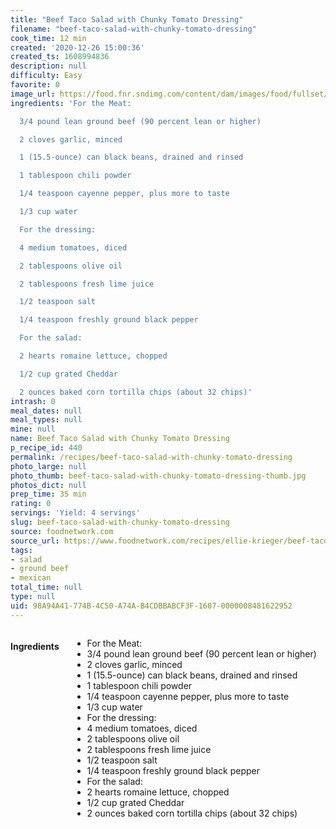 ```yaml
---
title: "Beef Taco Salad with Chunky Tomato Dressing"
filename: "beef-taco-salad-with-chunky-tomato-dressing"
cook_time: 12 min
created: '2020-12-26 15:00:36'
created_ts: 1608994836
description: null
difficulty: Easy
favorite: 0
image_url: https://food.fnr.sndimg.com/content/dam/images/food/fullset/2009/4/13/0/mmm_beef-taco-salad_s4x3.jpg.rend.hgtvcom.826.620.suffix/1432983291636.jpeg
ingredients: 'For the Meat:

  3/4 pound lean ground beef (90 percent lean or higher)

  2 cloves garlic, minced

  1 (15.5-ounce) can black beans, drained and rinsed

  1 tablespoon chili powder

  1/4 teaspoon cayenne pepper, plus more to taste

  1/3 cup water

  For the dressing:

  4 medium tomatoes, diced

  2 tablespoons olive oil

  2 tablespoons fresh lime juice

  1/2 teaspoon salt

  1/4 teaspoon freshly ground black pepper

  For the salad:

  2 hearts romaine lettuce, chopped

  1/2 cup grated Cheddar

  2 ounces baked corn tortilla chips (about 32 chips)'
intrash: 0
meal_dates: null
meal_types: null
mine: null
name: Beef Taco Salad with Chunky Tomato Dressing
p_recipe_id: 440
permalink: /recipes/beef-taco-salad-with-chunky-tomato-dressing
photo_large: null
photo_thumb: beef-taco-salad-with-chunky-tomato-dressing-thumb.jpg
photos_dict: null
prep_time: 35 min
rating: 0
servings: 'Yield: 4 servings'
slug: beef-taco-salad-with-chunky-tomato-dressing
source: foodnetwork.com
source_url: https://www.foodnetwork.com/recipes/ellie-krieger/beef-taco-salad-with-chunky-tomato-dressing-recipe-1957255
tags:
- salad
- ground beef
- mexican
total_time: null
type: null
uid: 98A94A41-774B-4C50-A74A-B4CDBBABCF3F-1607-0000008481622952
---
```

<div class="large-8 medium-7 columns" id="writeup">	</div><!-- #writeup -->
</div><!-- #row-one -->
<div class="row" id="row-two">	<div class="medium-4 small-5 columns" id="ingredients"><h4>Ingredients</h4><div class="box box-ingredients content"><ul>
<li>For the Meat:</li>
<li>3/4 pound lean ground beef (90 percent lean or higher)</li>
<li>2 cloves garlic, minced</li>
<li>1 (15.5-ounce) can black beans, drained and rinsed</li>
<li>1 tablespoon chili powder</li>
<li>1/4 teaspoon cayenne pepper, plus more to taste</li>
<li>1/3 cup water</li>
<li>For the dressing:</li>
<li>4 medium tomatoes, diced</li>
<li>2 tablespoons olive oil</li>
<li>2 tablespoons fresh lime juice</li>
<li>1/2 teaspoon salt</li>
<li>1/4 teaspoon freshly ground black pepper</li>
<li>For the salad:</li>
<li>2 hearts romaine lettuce, chopped</li>
<li>1/2 cup grated Cheddar</li>
<li>2 ounces baked corn tortilla chips (about 32 chips)</li>
</ul>
</div>	</div>	<div class="medium-6 small-7 columns" id="directions">	</div>